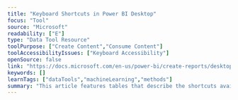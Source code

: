 ```yaml
---
title: "Keyboard Shortcuts in Power BI Desktop"
focus: "Tool"
source: "Microsoft"
readability: ["E"]
type: "Data Tool Resource"
toolPurpose: ["Create Content","Consume Content"]
toolAccessibilityIssues: ["Keyboard Accessibility"]
openSource: false
link: "https://docs.microsoft.com/en-us/power-bi/create-reports/desktop-accessibility-keyboard-shortcuts"
keywords: []
learnTags: ["dataTools","machineLearning","methods"]
summary: "This article features tables that describe the shortcuts available in a Power BI report. "
---
```


